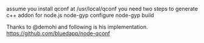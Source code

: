 assume you install qconf at /usr/local/qconf
you need two steps to generate c++ addon for node.js
node-gyp configure
node-gyp build

Thanks to @demohi and following is his implementation.
https://github.com/bluedapp/node-qconf


